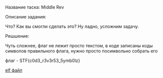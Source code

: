 Название таска: Middle Rev

Описание задания:

Что? Как вы смогли сделать это? Ну ладно, усложним задачу.

Решшение:

Чуть сложнее, флаг не лежит просто текстом, в коде записаны коды символов правильного флага, нужно просто посимвольно собрать его

флаг - STF{c0d3_r3v3r53_5ymb0lz}

[elf файл](./middle_rev)


